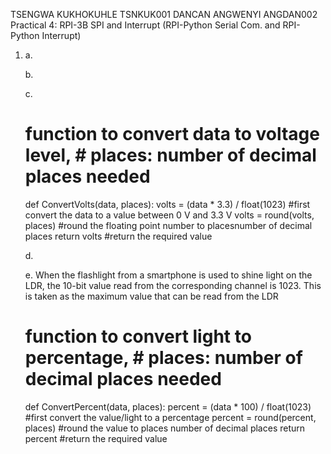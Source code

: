 TSENGWA KUKHOKUHLE                                           TSNKUK001
DANCAN ANGWENYI                                              ANGDAN002
Practical 4: RPI-3B SPI and Interrupt
(RPI-Python Serial Com. and RPI-Python Interrupt)

1.	a.

    b.
    
    c.
    
    # function to convert data to voltage level, # places: number of decimal places needed
    def ConvertVolts(data, places):
              volts  =  (data * 3.3) / float(1023)      #first convert the data to a value between 0 V and 3.3 V
              volts  =  round(volts, places)            #round the floating point number to placesnumber of decimal places
              return volts                              #return the required value   
              
    d.
    
    e. When the flashlight from a smartphone is used to shine light on the LDR, the 10-bit value read from the corresponding                       channel is 1023. This is taken as the maximum value that can be read from the LDR
    
    # function to convert light to percentage, # places: number of decimal places needed

    def ConvertPercent(data, places):
           percent = (data * 100) / float(1023)     #first convert the value/light to a percentage
           percent = round(percent, places)         #round the value to places number of decimal places
           return percent                           #return the required value
